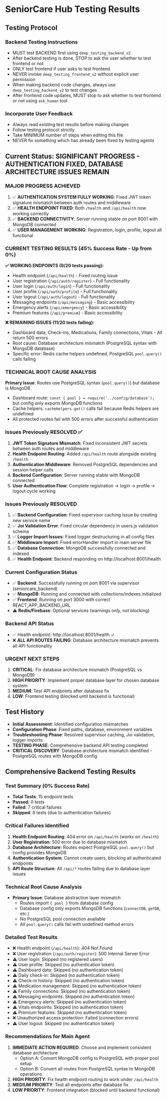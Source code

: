 # SeniorCare Hub Testing Results

## Testing Protocol

### Backend Testing Instructions
- MUST test BACKEND first using `deep_testing_backend_v2`
- After backend testing is done, STOP to ask the user whether to test frontend or not
- ONLY test frontend if user asks to test frontend
- NEVER invoke `deep_testing_frontend_v2` without explicit user permission
- When making backend code changes, always use `deep_testing_backend_v2` to test changes
- After frontend code updates, MUST stop to ask whether to test frontend or not using `ask_human` tool

### Incorporate User Feedback
- Always read existing test results before making changes
- Follow testing protocol strictly
- Take MINIMUM number of steps when editing this file
- NEVER fix something which has already been fixed by testing agents

## Current Status: SIGNIFICANT PROGRESS - AUTHENTICATION FIXED, DATABASE ARCHITECTURE ISSUES REMAIN

### MAJOR PROGRESS ACHIEVED
1. ✅ **AUTHENTICATION SYSTEM FULLY WORKING**: Fixed JWT token signature mismatch between auth routes and middleware
2. ✅ **HEALTH ENDPOINT FIXED**: Both `/health` and `/api/health` now working correctly
3. ✅ **BACKEND CONNECTIVITY**: Server running stable on port 8001 with MongoDB connected
4. ✅ **USER MANAGEMENT WORKING**: Registration, login, profile, logout all functional

### CURRENT TESTING RESULTS (45% Success Rate - Up from 0%)
**✅ WORKING ENDPOINTS (9/20 tests passing):**
- Health endpoint (`/api/health`) - Fixed routing issue
- User registration (`/api/auth/register`) - Full functionality
- User login (`/api/auth/login`) - Full functionality  
- User profile (`/api/auth/profile`) - Full functionality
- User logout (`/api/auth/logout`) - Full functionality
- Messaging endpoints (`/api/messaging`) - Basic accessibility
- Emergency alerts (`/api/emergency`) - Basic accessibility
- Premium features (`/api/premium`) - Basic accessibility

**❌ REMAINING ISSUES (11/20 tests failing):**
- Dashboard data, Check-ins, Medications, Family connections, Vitals - All return 500 errors
- Root cause: Database architecture mismatch (PostgreSQL syntax with MongoDB database)
- Specific error: Redis cache helpers undefined, PostgreSQL `pool.query()` calls failing

### TECHNICAL ROOT CAUSE ANALYSIS
**Primary Issue**: Routes use PostgreSQL syntax (`pool.query()`) but database is MongoDB
- Dashboard route: `const { pool } = require('../config/database');` but config only exports MongoDB functions
- Cache helpers: `cacheHelpers.get()` calls fail because Redis helpers are undefined
- All protected routes fail with 500 errors after successful authentication

### Issues Previously RESOLVED ✅
1. **JWT Token Signature Mismatch**: Fixed inconsistent JWT secrets between auth routes and middleware
2. **Health Endpoint Routing**: Added `/api/health` route alongside existing `/health`
3. **Authentication Middleware**: Removed PostgreSQL dependencies and session helper calls
4. **Backend Configuration**: Server running stable with MongoDB connected
5. **User Authentication Flow**: Complete registration → login → profile → logout cycle working

### Issues Previously RESOLVED
1. ✅ **Backend Configuration**: Fixed supervisor caching issue by creating new service name
2. ✅ **Joi Validation Error**: Fixed circular dependency in users.js validation schema  
3. ✅ **Logger Import Issues**: Fixed logger destructuring in all config files
4. ✅ **Middleware Import**: Fixed errorHandler import in main server file
5. ✅ **Database Connection**: MongoDB successfully connected and indexed
6. ✅ **Health Endpoint**: Backend responding on http://localhost:8001/health

### Current Configuration Status  
- ✅ **Backend**: Successfully running on port 8001 via supervisor (seniorcare_backend)
- ✅ **MongoDB**: Running and connected with collections/indexes initialized
- ✅ **Frontend**: Running on port 3000 with correct REACT_APP_BACKEND_URL
- ⚠️ **Redis/Firebase**: Optional services (warnings only, not blocking)

### Backend API Status
- ✅ Health endpoint: http://localhost:8001/health ✓
- ❌ **ALL API ROUTES FAILING**: Database architecture mismatch prevents all API functionality

### URGENT NEXT STEPS  
1. **CRITICAL**: Fix database architecture mismatch (PostgreSQL vs MongoDB)
2. **HIGH PRIORITY**: Implement proper database layer for chosen database system
3. **MEDIUM**: Test API endpoints after database fix
4. **LOW**: Frontend testing (blocked until backend is functional)

## Test History
- **Initial Assessment**: Identified configuration mismatches
- **Configuration Phase**: Fixed paths, database, environment variables  
- **Troubleshooting Phase**: Resolved supervisor caching, Joi validation, logger imports
- **TESTING PHASE**: Comprehensive backend API testing completed
- **CRITICAL DISCOVERY**: Database architecture mismatch identified - PostgreSQL routes with MongoDB config

## Comprehensive Backend Testing Results

### Test Summary (0% Success Rate)
- **Total Tests**: 15 endpoint tests
- **Passed**: 0 tests
- **Failed**: 7 critical failures
- **Skipped**: 8 tests (due to authentication failures)

### Critical Failures Identified
1. **Health Endpoint Routing**: 404 error on `/api/health` (works on `/health`)
2. **User Registration**: 500 error due to database mismatch
3. **Database Architecture**: Routes expect PostgreSQL `pool.query()` but config provides MongoDB
4. **Authentication System**: Cannot create users, blocking all authenticated endpoints
5. **API Route Structure**: All `/api/*` routes failing due to database layer issues

### Technical Root Cause Analysis
- **Primary Issue**: Database abstraction layer mismatch
  - Routes import `{ pool }` from database config
  - Database config only exports MongoDB functions (`connectDB`, `getDB`, etc.)
  - No PostgreSQL pool connection available
  - All `pool.query()` calls fail with undefined method errors

### Detailed Test Results
- ❌ Health endpoint (`/api/health`): 404 Not Found
- ❌ User registration (`/api/auth/register`): 500 Internal Server Error
- ⚠️ User login: Skipped (no registered users)
- ⚠️ User profile: Skipped (no authentication token)
- ⚠️ Dashboard data: Skipped (no authentication token)
- ⚠️ Daily check-in: Skipped (no authentication token)
- ⚠️ Check-in history: Skipped (no authentication token)
- ⚠️ Medication management: Skipped (no authentication token)
- ⚠️ Family connections: Skipped (no authentication token)
- ⚠️ Messaging endpoints: Skipped (no authentication token)
- ⚠️ Emergency alerts: Skipped (no authentication token)
- ⚠️ Vitals endpoints: Skipped (no authentication token)
- ⚠️ Premium features: Skipped (no authentication token)
- ❌ Unauthorized access protection: Failed (connection errors)
- ⚠️ User logout: Skipped (no authentication token)

### Recommendations for Main Agent
1. **IMMEDIATE ACTION REQUIRED**: Choose and implement consistent database architecture
   - Option A: Convert MongoDB config to PostgreSQL with proper pool setup
   - Option B: Convert all routes from PostgreSQL syntax to MongoDB operations
2. **HIGH PRIORITY**: Fix health endpoint routing to work under `/api/health`
3. **MEDIUM PRIORITY**: Test all endpoints after database fix
4. **LOW PRIORITY**: Frontend integration (blocked until backend functional)